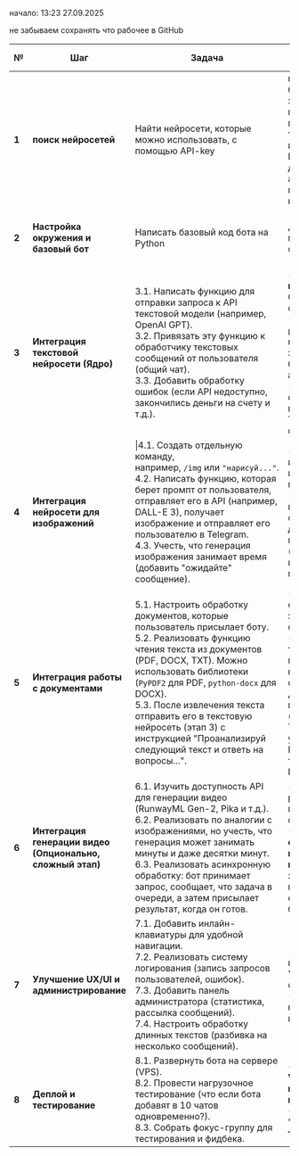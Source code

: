 начало: 13:23 27.09.2025


не забываем сохранять что рабочее в GitHub

| №     | Шаг                                                        | Задача                                                                                                                                                                                                                                                                                                                                                                               | Важно помнить                                                                                                                                                                                                                                       | Результат                                                                   | состояние задачи |
| ----- | ---------------------------------------------------------- | ------------------------------------------------------------------------------------------------------------------------------------------------------------------------------------------------------------------------------------------------------------------------------------------------------------------------------------------------------------------------------------ | --------------------------------------------------------------------------------------------------------------------------------------------------------------------------------------------------------------------------------------------------- | --------------------------------------------------------------------------- | ---------------- |
| **1** | **поиск нейросетей**                                       | Найти нейросети, которые можно использовать, с помощью API-key                                                                                                                                                                                                                                                                                                                       | нейросети должны быть нацелены на 1 задачу, которую они выполняют лучше всего, одна для текста, другая для изображения и т.д.<br>Будет возможность делать все не автоматизацией, а с помощью API прямо на сервер.                                   | будет ускорена работа бота                                                  |                  |
| **2** | **Настройка окружения и базовый бот**                      | Написать базовый код бота на Python                                                                                                                                                                                                                                                                                                                                                  | Делаем самую простую функциональность.                                                                                                                                                                                                              | Рабочий "скелет" бота, который отвечает на команды.                         |                  |
| **3** | **Интеграция текстовой нейросети (Ядро)**                  | 3.1. Написать функцию для отправки запроса к API текстовой модели (например, OpenAI GPT).  <br>3.2. Привязать эту функцию к обработчику текстовых сообщений от пользователя (общий чат).  <br>3.3. Добавить обработку ошибок (если API недоступно, закончились деньги на счету и т.д.).                                                                                              | - Это **самое важное ядро** бота. Сделай его стабильным.  <br>- Настрой `system prompt` для нейросети, чтобы задать тон общения бота ("Ты полезный ассистент...").  <br>- Ограничь длину ответа, чтобы он влезал в лимиты Telegram (4096 символов). | Бот может поддерживать текстовый диалог, используя мощную AI.               |                  |
| **4** | **Интеграция нейросети для изображений**                   | \|4.1. Создать отдельную команду, например, `/img` или `"нарисуй..."`.  <br>4.2. Написать функцию, которая берет промпт от пользователя, отправляет его в API (например, DALL-E 3), получает изображение и отправляет его пользователю в Telegram.  <br>4.3. Учесть, что генерация изображения занимает время (добавить "ожидайте" сообщение).                                       | - Генерация изображений часто платная и медленнее текста.  <br>- Промпт для изображений нужно составлять иначе — добавь подсказки пользователю ("опиши изображение подробно").                                                                      | Бот может генерировать изображения по запросу.                              |                  |
| **5** | **Интеграция работы с документами**                        | 5.1. Настроить обработку документов, которые пользователь присылает боту.  <br>5.2. Реализовать функцию чтения текста из документов (PDF, DOCX, TXT). Можно использовать библиотеки (`PyPDF2` для PDF, `python-docx` для DOCX).  <br>5.3. После извлечения текста отправить его в текстовую нейросеть (этап 3) с инструкцией "Проанализируй следующий текст и ответь на вопросы...". | - Нужно ограничить размер загружаемого файла.  <br>- Извлечение текста из PDF может быть неточным, особенно из сканов. Для сканов понадобится OCR (например, Tesseract), это усложнит задачу. Начни с простых текстовых PDF/DOCX.                   | Бот может "читать" и анализировать содержимое документов.                   |                  |
| **6** | **Интеграция генерации видео (Опционально, сложный этап)** | 6.1. Изучить доступность API для генерации видео (RunwayML Gen-2, Pika и т.д.).  <br>6.2. Реализовать по аналогии с изображениями, но учесть, что генерация может занимать минуты и даже десятки минут.  <br>6.3. Реализовать асинхронную обработку: бот принимает запрос, сообщает, что задача в очереди, а затем присылает результат, когда он готов.                              | - Это самый ресурсоемкий и, вероятно, дорогой функционал.  <br>- **Асинхронность и очередь задач — ключевой момент.** Не заставляй пользователя ждать ответа 10 минут, бот "зависнет".                                                              | Бот может принимать запросы на генерацию видео и присылать результат позже. |                  |
| **7** | **Улучшение UX/UI и администрирование**                    | 7.1. Добавить инлайн-клавиатуры для удобной навигации.  <br>7.2. Реализовать систему логирования (запись запросов пользователей, ошибок).  <br>7.3. Добавить панель администратора (статистика, рассылка сообщений).  <br>7.4. Настроить обработку длинных текстов (разбивка на несколько сообщений).                                                                                | - Удобный интерфейс важнее "навороченного" функционала.  <br>- Логи помогут тебе находить и исправлять ошибки.                                                                                                                                      | Полированный, удобный и устойчивый к ошибкам бот.                           |                  |
| **8** | **Деплой и тестирование**                                  | 8.1. Развернуть бота на сервере (VPS).  <br>8.2. Провести нагрузочное тестирование (что если бота добавят в 10 чатов одновременно?).  <br>8.3. Собрать фокус-группу для тестирования и фидбека.                                                                                                                                                                                      | **- Для деплоя на VPS посмотри на `systemd`-сервисы или `docker`.  <br>- Всегда имей план "отката" если что-то пойдет не так.**                                                                                                                     | Бот стабильно работает 24/7 и готов к использованию.                        |                  |


